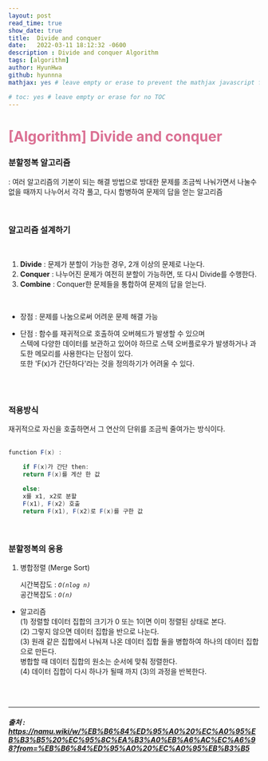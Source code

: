 ```yaml
---
layout: post
read_time: true
show_date: true
title:	Divide and conquer
date:   2022-03-11 18:12:32 -0600
description : Divide and conquer Algorithm 
tags: [algorithm]
author: HyunHwa
github: hyunnna
mathjax: yes # leave empty or erase to prevent the mathjax javascript from loading

# toc: yes # leave empty or erase for no TOC
---
```

# <span style="color:PaleVioletRed">[Algorithm] **Divide and conquer**  </span>  

### 분할정복 알고리즘

 :  여러 알고리즘의 기본이 되는 해결 방법으로 방대한 문제를 조금씩 나눠가면서 나눌수 없을 때까지 나누어서 각각 풀고, 다시 합병하여 문제의 답을 얻는 알고리즘  

 <br />


### **알고리즘 설계하기**
<br />

  1. **Divide** : 문제가 분할이 가능한 경우, 2개 이상의 문제로 나눈다.  
  2. **Conquer** : 나누어진 문제가 여전히 분할이 가능하면, 또 다시 Divide를 수행한다.
  3. **Combine** : Conquer한 문제들을 통합하여 문제의 답을 얻는다.  
<br />

  + 장점 : 문제를 나눔으로써 어려운 문제 해결 가능  

+ 단점 : 함수를 재귀적으로 호출하여 오버헤드가 발생할 수 있으며  
스텍에 다양한 데이터를 보관하고 있어야 하므로 스택 오버플로우가 발생하거나 과도한 메모리를 사용한다는 단점이 있다.  
또한 'F(x)가 간단하다'라는 것을 정의하기가 어려울 수 있다. 
<br />
<br />

### **적용방식**  

재귀적으로 자신을 호출하면서 그 연산의 단위를 조금씩 줄여가는 방식이다.  
<br />
```java
function F(x) :

    if F(x)가 간단 then:
    return F(x)를 게산 한 값

    else:
    x를 x1, x2로 분할
    F(x1), F(x2) 호출  
    return F(x1), F(x2)로 F(x)를 구한 값

```  
<br />

### **분할정복의 응용**  

1. 병합정렬 (Merge Sort)  

     시간복잡도 :  *`O(nlog n) `*  
     공간복잡도 : *`O(n)`*  

* 알고리즘  
  (1) 정렬할 데이터 집합의 크기가 0 또는 1이면 이미 정렬된 상태로 본다.  
  (2) 그렇지 않으면 데이터 집합을 반으로 나눈다.  
  (3) 원래 같은 집합에서 나눠져 나온 데이터 집합 둘을 병합하여 하나의 데이터 집합으로 만든다.  
  병합할 때 데이터 집합의 원소는 순서에 맞춰 정렬한다.  
  (4) 데이터 집합이 다시 하나가 될때 까지 (3)의 과정을 반복한다. 



    




<br /><br />
***
##### 출처 : https://namu.wiki/w/%EB%B6%84%ED%95%A0%20%EC%A0%95%EB%B3%B5%20%EC%95%8C%EA%B3%A0%EB%A6%AC%EC%A6%98?from=%EB%B6%84%ED%95%A0%20%EC%A0%95%EB%B3%B5

